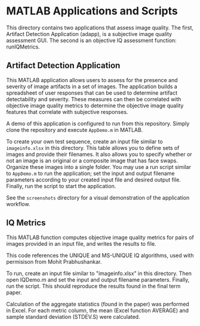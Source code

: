 # MATLAB Applications and Scripts

This directory contains two applications that assess image quality.  The first, Artifact Detection Application (adapp), is a subjective image quality assessment GUI.  The second is an objective IQ assessment function: runIQMetrics.

Artifact Detection Application
------------
This MATLAB application allows users to assess for the presence and severity of image artifacts in a set of images. The application builds a spreadsheet of user responses that can be used to determine artifact detectability and severity.  These measures can then be correlated with objective image quality metrics to determine the objective image quality features that correlate with subjective responses.

A demo of this application is configured to run from this repository. Simply clone the repository and execute `AppDemo.m` in MATLAB.

To create your own test sequence, create an input file similar to `imageinfo.xlsx` in this directory.  This table allows you to define sets of images and provide their filenames.  It also allows you to specify whether or not an image is an original or a composite image that has face swaps.  Organize these images into a single folder.  You may use a run script similar to `AppDemo.m` to run the application; set the input and output filename parameters according to your created input file and desired output file. Finally, run the script to start the application.

See the `screenshots` directory for a visual demonstration of the application workflow.

IQ Metrics
------------
This MATLAB function computes objective image quality metrics for pairs of images provided in an input file, and writes the results to file.  

This code references the UNIQUE and MS-UNIQUE IQ algorithms, used with permisison from Mohit Prabhushankar.

To run, create an input file similar to "imageinfo.xlsx" in this directory. Then open IQDemo.m and set the input and output filename parameters. Finally, run the script. This should reproduce the results found in the final term paper.

Calculation of the aggregate statistics (found in the paper) was performed in Excel. For each metric column, the mean (Excel function AVERAGE) and sample standard deviation (STDEV.S) were calculated.

